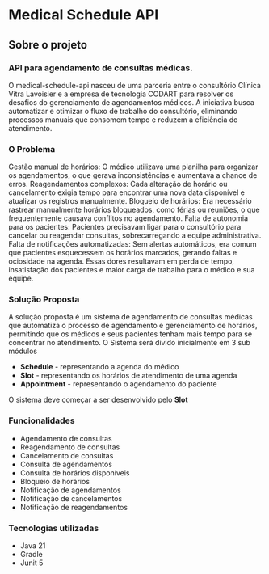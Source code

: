 # Medical Schedule API

## Sobre o projeto

### API para agendamento de consultas médicas.

O medical-schedule-api nasceu de uma parceria entre o consultório Clínica Vitra Lavoisier e a empresa de tecnologia CODART para resolver os desafios do gerenciamento de agendamentos médicos. A iniciativa busca automatizar e otimizar o fluxo de trabalho do consultório, eliminando processos manuais que consomem tempo e reduzem a eficiência do atendimento.

### O Problema

Gestão manual de horários: O médico utilizava uma planilha para organizar os agendamentos, o que gerava inconsistências e aumentava a chance de erros.
Reagendamentos complexos: Cada alteração de horário ou cancelamento exigia tempo para encontrar uma nova data disponível e atualizar os registros manualmente.
Bloqueio de horários: Era necessário rastrear manualmente horários bloqueados, como férias ou reuniões, o que frequentemente causava conflitos no agendamento.
Falta de autonomia para os pacientes: Pacientes precisavam ligar para o consultório para cancelar ou reagendar consultas, sobrecarregando a equipe administrativa.
Falta de notificações automatizadas: Sem alertas automáticos, era comum que pacientes esquecessem os horários marcados, gerando faltas e ociosidade na agenda.
Essas dores resultavam em perda de tempo, insatisfação dos pacientes e maior carga de trabalho para o médico e sua equipe.

### Solução Proposta

A solução proposta é um sistema de agendamento de consultas médicas que automatiza o processo de agendamento e gerenciamento de horários, permitindo que os médicos e seus pacientes tenham mais tempo para se concentrar no atendimento.
O Sistema será divido inicialmente em 3 sub módulos
- **Schedule** - representando a agenda do médico
- **Slot** - representando os horários de atendimento de uma agenda
- **Appointment** - representando o agendamento do paciente

O sistema deve começar a ser desenvolvido pelo **Slot**

### Funcionalidades

- Agendamento de consultas
- Reagendamento de consultas
- Cancelamento de consultas
- Consulta de agendamentos
- Consulta de horários disponíveis
- Bloqueio de horários
- Notificação de agendamentos
- Notificação de cancelamentos
- Notificação de reagendamentos

### Tecnologias utilizadas

- Java 21
- Gradle
- Junit 5

